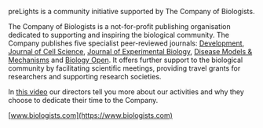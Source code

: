 preLights is a community initiative supported by The Company of Biologists.

The Company of Biologists is a not-for-profit publishing organisation dedicated to supporting and inspiring the biological community. The Company publishes five specialist peer-reviewed journals: [Development](http://dev.biologists.org/), [Journal of Cell Science](http://jcs.biologists.org/), [Journal of Experimental Biology](http://jeb.biologists.org/), [Disease Models & Mechanisms](http://dmm.biologists.org/) and [Biology Open](http://bio.biologists.org/). It offers further support to the biological community by facilitating scientific meetings, providing travel grants for researchers and supporting research societies.

In [this video](https://youtu.be/Bc36VY3Uk1k) our directors tell you more about our activities and why they choose to dedicate their time to the Company.

[www.biologists.com](https://www.biologists.com)
